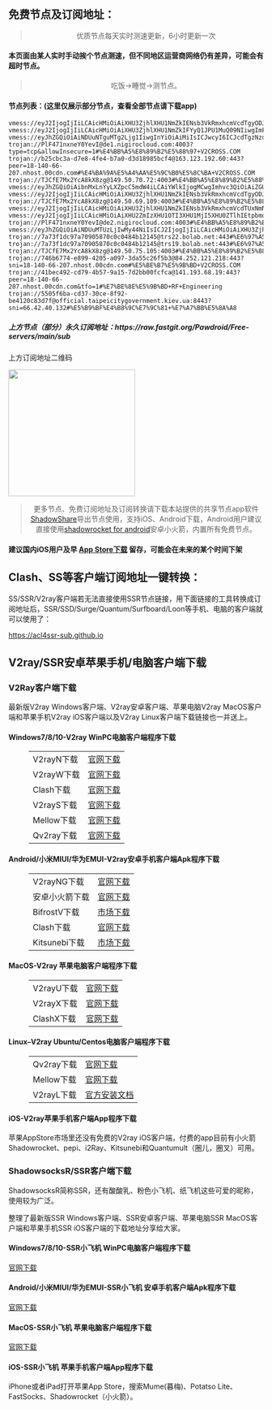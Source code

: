 
<h2>免费节点及订阅地址：</h2>
<blockquote>
<p style="text-align: center;">优质节点每天实时测速更新，6小时更新一次</p>
</blockquote>
<h4>本页面由某人实时手动挨个节点测速，但不同地区运营商网络仍有差异，可能会有超时节点。</h4>
<blockquote>
<p style="text-align: center;">吃饭->睡觉->测节点。</p>
</blockquote>
<h4>节点列表：(这里仅展示部分节点，查看全部节点请下载app)</h4>

```trojan://PlF471nxneY0YevI@de2.nigirocloud.com:4003#%E4%BB%A5%E8%89%B2%E5%88%97+V2CROSS.COM
vmess://eyJ2IjogIjIiLCAicHMiOiAiXHU3ZjhlXHU1NmZkIENsb3VkRmxhcmVcdTgyODJcdTcwYjkiLCAiYWRkIjogIjEwNC4xNi4xNTAuOSIsICJwb3J0IjogNDQzLCAiaWQiOiAiM2RlNGVjMjctNzRiNC00M2UzLWJmMjMtMThlNzI2YWM4MGJjIiwgImFpZCI6IDAsICJzY3kiOiAiYXV0byIsICJuZXQiOiAid3MiLCAiaG9zdCI6ICJYV09wMkQuamFuYmFyb29uLmNvbSIsICJwYXRoIjogIi9QNmtwbjVVS0c0ME1OTEsyIiwgInRscyI6ICJ0bHMifQ==
vmess://eyJ2IjogIjIiLCAicHMiOiAiXHU3ZjhlXHU1NmZkIFYyQ1JPU1MuQ09NIiwgImFkZCI6ICJtZW5tYXphLjc2ODk4MTAyLnh5eiIsICJwb3J0IjogMjA1MiwgImlkIjogIjEyZDA2YmI2LWQ3OTctM2NmMy1iMzY4LWE5MDNiODcwMmYyYyIsICJhaWQiOiAwLCAic2N5IjogImF1dG8iLCAibmV0IjogIndzIiwgImhvc3QiOiAibWVubWF6Ljc2ODk4MTAyLnh5eiIsICJwYXRoIjogIi9lZHVpZmJpZWZnIiwgInRscyI6ICIifQ==
vmess://eyJhZGQiOiAiNDUuNTguMTg2Ljg1IiwgInYiOiAiMiIsICJwcyI6ICJcdTgzNzdcdTUxNzAgXHU1MzE3XHU4Mzc3XHU1MTcwXHU3NzAxXHU5NjNmXHU1OWM2XHU2NWFmXHU3Mjc5XHU0ZTM5U2hhcmt0ZWNoXHU2NTcwXHU2MzZlXHU0ZTJkXHU1ZmMzIiwgInBvcnQiOiA1MTE0MCwgImlkIjogIjRhMTM4ZTE5LTA1OTUtNGQ1MS04M2M2LWZkMjc2Y2Y3ZDMwNyIsICJhaWQiOiAiNjQiLCAibmV0IjogInRjcCIsICJ0eXBlIjogIiIsICJob3N0IjogIiIsICJwYXRoIjogIi8iLCAidGxzIjogIiJ9
trojan://PlF471nxneY0YevI@de1.nigirocloud.com:4003?type=tcp&allowInsecure=1#%E4%BB%A5%E8%89%B2%E5%88%97+V2CROSS.COM
trojan://b25cbc3a-d7e8-4fe4-b7a0-d3d18985bcf4@163.123.192.60:443?peer=18-140-66-207.nhost.00cdn.com#%E4%BA%9A%E5%A4%AA%E5%9C%B0%E5%8C%BA+V2CROSS.COM
trojan://TJCfE7Mx2YcA8kX8zg@149.50.70.72:4003#%E4%BB%A5%E8%89%B2%E5%88%97+V2CROSS.COM
vmess://eyJhZGQiOiAibnMxLnYyLXZpcC5mdW4iLCAiYWlkIjogMCwgImhvc3QiOiAiZGUxNC5pcnRlaC5mdW4iLCAiaWQiOiAiNGY4NTkxNDktMmIyZi00YjkwLTlhMmMtOGMwZmUxNWM4YzRjIiwgIm5ldCI6ICJ3cyIsICJwYXRoIjogIi9velg5YVVQaUpWdG9MYXZqVFciLCAicG9ydCI6IDgwLCAicHMiOiAiXHU3ZjhlXHU1NmZkIFYyQ1JPU1MuQ09NIiwgInRscyI6ICIiLCAidHlwZSI6ICJhdXRvIiwgInNlY3VyaXR5IjogImF1dG8iLCAic2tpcC1jZXJ0LXZlcmlmeSI6IHRydWUsICJzbmkiOiAiIn0=
vmess://eyJ2IjogIjIiLCAicHMiOiAiXHU3ZjhlXHU1NmZkIENsb3VkRmxhcmVcdTgyODJcdTcwYjkiLCAiYWRkIjogImNkbmpzLmNvbSIsICJwb3J0IjogNDQzLCAiaWQiOiAiMkYwOTQ4NDUtRTJCRC1FQkY3LURFQjctOTk1OTkyNDM2RkFGIiwgImFpZCI6IDAsICJzY3kiOiAiYXV0byIsICJuZXQiOiAid3MiLCAiaG9zdCI6ICJLYW5zYXMua290aWNrLnNpdGUiLCAicGF0aCI6ICIvc3BlZWR0ZXN0IiwgInRscyI6ICJ0bHMifQ==
trojan://TJCfE7Mx2YcA8kX8zg@149.50.69.109:4003#%E4%BB%A5%E8%89%B2%E5%88%97+V2CROSS.COM
vmess://eyJ2IjogIjIiLCAicHMiOiAiXHU3ZjhlXHU1NmZkIENsb3VkRmxhcmVcdTUxNmNcdTUzZjhDRE5cdTgyODJcdTcwYjkoc2hvcGlmeSkiLCAiYWRkIjogIjIzLjIyNy4zOC45OSIsICJwb3J0IjogIjQ0MyIsICJpZCI6ICI4NmQzNzUyNi01NzU4LTRjZWMtODYyZi1kZjQwNGIzMTMwODYiLCAiYWlkIjogIjAiLCAic2N5IjogImF1dG8iLCAibmV0IjogIndzIiwgInR5cGUiOiAibm9uZSIsICJob3N0IjogIjEuZnJlZWsxLnh5eiIsICJwYXRoIjogIi8zRzZXUERMNyIsICJ0bHMiOiAidGxzIiwgInNuaSI6ICIiLCAiYWxwbiI6ICIifQ==
vmess://eyJ2IjogIjIiLCAicHMiOiAiXHU2ZmIzXHU1OTI3XHU1MjI5XHU0ZTlhIEtpbmdzd29vZCBDb2xsZWdlIiwgImFkZCI6ICJvdmhzZHphLjc2ODk4MTAyLnh5eiIsICJwb3J0IjogIjIwNTIiLCAiaWQiOiAiMjg1YmZjMjctMjM0MS0zYzdhLWJlMGUtMzYwY2VkZDVlMjA5IiwgImFpZCI6ICIwIiwgInNjeSI6ICJhdXRvIiwgIm5ldCI6ICJ3cyIsICJ0eXBlIjogIm5vbmUiLCAiaG9zdCI6ICJvdmhzZHouNzY4OTgxMDIueHl6IiwgInBhdGgiOiAiL2Z1bnNkZnJoIiwgInRscyI6ICIiLCAic25pIjogIiJ9
trojan://PlF471nxneY0YevI@de2.nigirocloud.com:4003#%E4%BB%A5%E8%89%B2%E5%88%97+V2CROSS.COM
vmess://eyJhZGQiOiAiNDUuMTUzLjIwMy44NiIsICJ2IjogIjIiLCAicHMiOiAiXHU3ZjhlXHU1NmZkIFYyQ1JPU1MuQ09NIiwgInBvcnQiOiA0MTYzMiwgImlkIjogIjQxODA0OGFmLWEyOTMtNGI5OS05YjBjLTk4Y2EzNTgwZGQyNCIsICJhaWQiOiAiNjQiLCAibmV0IjogInRjcCIsICJ0eXBlIjogIiIsICJob3N0IjogIiIsICJwYXRoIjogIi8iLCAidGxzIjogIiJ9
trojan://7a73f1dc97a70905870c0c0484b12145@trs22.bolab.net:443#%E6%97%A5%E6%9C%AC+V2CROSS.COM
trojan://7a73f1dc97a70905870c0c0484b12145@trs19.bolab.net:443#%E6%97%A5%E6%9C%AC+%E5%8C%97%E6%B5%B7%E9%81%93%E7%9F%B3%E7%8B%A9SAKURA%E6%95%B0%E6%8D%AE%E4%B8%AD%E5%BF%83
trojan://TJCfE7Mx2YcA8kX8zg@149.50.75.105:4003#%E4%BB%A5%E8%89%B2%E5%88%97+V2CROSS.COM
trojan://746b6774-e899-4205-a097-3da55c26f5b3@84.252.121.218:443?sni=18-140-66-207.nhost.00cdn.com#%E5%BE%B7%E5%9B%BD+V2CROSS.COM
trojan://41bec492-cd79-4b57-9a15-7d2bb00fcfca@141.193.68.19:443?peer=18-140-66-207.nhost.00cdn.com&tfo=1#%E7%BE%8E%E5%9B%BD+RF+Engineering
trojan://5505f6ba-cd37-30ce-8f92-be4120c83d7f@official.taipeicitygovernment.kiev.ua:8443?sni=66.42.40.132#%E5%B9%BF%E4%B8%9C%E7%9C%81+%E7%A7%BB%E5%8A%A8
```
<h5>上方节点（部分）永久订阅地址：https://raw.fastgit.org/Pawdroid/Free-servers/main/sub</h5>
<p>上方订阅地址二维码</p>
<img src='https://raw.fastgit.org/Pawdroid/Free-servers/main/sub.png' width=250 height=250>
<blockquote style='text-align: center;'>更多节点、免费订阅地址及订阅转换请下载本站提供的共享节点app软件<a href='https://shadowsharing.com'>ShadowShare</a>导出节点使用，支持iOS、Android下载，Android用户建议直接使用<a href='https://github.com/Pawdroid/shadowrocket_for_android'>shadowrocket for android</a>安卓小火箭，内置所有免费节点。</blockquote>
<h4>建议国内iOS用户及早 <a href='https://apps.apple.com/cn/app/shadowshare/id1612647259'>App Store下载</a> 留存，可能会在未来的某个时间下架</h4>

<div class="nv-content-wrap entry-content">
<h2>Clash、SS等客户端订阅地址一键转换：</h2>
<p>SS/SSR/V2ray客户端若无法直接使用SSR节点链接，用下面链接的工具转换成订阅地址后，SSR/SSD/Surge/Quantum/Surfboard/Loon等手机、电脑的客户端就可以使用了：</p>
<p><a href="https://acl4ssr-sub.github.io" target="_blank" rel="noreferrer noopener nofollow">https://acl4ssr-sub.github.io</a></p>
<h2>V2ray/SSR安卓苹果手机/电脑客户端下载</h2>
<h3>V2Ray客户端下载</h3>
<p>最新版V2ray Windows客户端、V2ray安卓客户端、苹果电脑V2ray MacOS客户端和苹果手机V2ray iOS客户端以及V2ray Linux客户端下载链接也一并送上。</p>
<h4>Windows7/8/10-<strong>V2ray WinPC电脑客户端</strong>程序下载</h4>
<figure class="wp-block-table alignwide is-style-stripes"><table><tbody><tr><td>V2rayN下载</td><td><a href="https://github.com/2dust/v2rayN/releases" target="_blank" rel="noreferrer noopener">官网下载</a></td></tr><tr><td>V2rayW下载</td><td><a href="https://github.com/Cenmrev/V2RayW/releases" target="_blank" rel="noreferrer noopener">官网下载</a></td></tr><tr><td>Clash下载</td><td><a href="https://github.com/Fndroid/clash_for_windows_pkg/releases" target="_blank" rel="noreferrer noopener">官网下载</a></td></tr><tr><td>V2rayS下载</td><td><a href="https://github.com/Shinlor/V2RayS/releases" target="_blank" rel="noreferrer noopener">官网下载</a></td></tr><tr><td>Mellow下载</td><td><a href="https://github.com/mellow-io/mellow/releases" target="_blank" rel="noreferrer noopener">官网下载</a></td></tr><tr><td>Qv2ray下载</td><td><a href="https://github.com/Qv2ray/Qv2ray" target="_blank" rel="noreferrer noopener">官网下载</a></td></tr></tbody></table></figure>
<h4><strong>Android/小米MIUI/华为EMUI-V2ray安卓手机客户端</strong>Apk程序下载</h4>
<figure class="wp-block-table alignwide is-style-stripes"><table><tbody><tr><td>V2rayNG下载</td><td><a href="https://github.com/2dust/v2rayNG/releases" target="_blank" rel="noreferrer noopener">官网下载</a></td></tr><tr><td>安卓小火箭下载</td><td><a href="https://github.com/Pawdroid/shadowrocket_for_android/releases" target="_blank" rel="noreferrer noopener">官网下载</a></td></tr><tr><td>BifrostV下载</td><td><a rel="noreferrer noopener" href="https://www.appsapk.com/downloading/latest/com.github.dawndiy.bifrostv-0.6.8.apk" target="_blank">市场下载</a></td></tr><tr><td>Clash下载</td><td><a href="https://github.com/Kr328/ClashForAndroid/releases" target="_blank" rel="noreferrer noopener">官网下载</a></td></tr><tr><td>Kitsunebi下载</td><td><a rel="noreferrer noopener" href="https://apkpure.com/kitsunebi/fun.kitsunebi.kitsunebi4android" target="_blank">市场下载</a></td></tr></tbody></table></figure>
<h4><strong>MacOS-V2ray <strong>苹果电脑</strong>客户端</strong>程序下载</h4>
<figure class="wp-block-table alignwide is-style-stripes"><table><tbody><tr><td>V2rayU下载</td><td><a href="https://github.com/yanue/V2rayU/releases" target="_blank" rel="noreferrer noopener">官网下载</a></td></tr><tr><td>V2rayX下载</td><td><a href="https://github.com/Cenmrev/V2RayX/releases" target="_blank" rel="noreferrer noopener">官网下载</a></td></tr><tr><td>ClashX下载</td><td><a href="https://github.com/yichengchen/clashX/releases" target="_blank" rel="noreferrer noopener">官网下载</a></td></tr></tbody></table></figure>
<h4><strong>Linux</strong>–<strong>V2ray Ubuntu/Centos电脑客户端</strong>程序下载</h4>
<figure class="wp-block-table alignwide is-style-stripes"><table><tbody><tr><td>Qv2ray下载</td><td><a href="https://github.com/Qv2ray/Qv2ray" target="_blank" rel="noreferrer noopener">官网下载</a></td></tr><tr><td>Mellow下载</td><td><a href="https://github.com/mellow-io/mellow/releases" target="_blank" rel="noreferrer noopener">官网下载</a></td></tr><tr><td>V2rayL下载</td><td><a rel="noreferrer noopener" href="https://github.com/jiangxufeng/v2rayL" target="_blank">官方安装文档</a></td></tr></tbody></table></figure>
<h4>iOS-<strong>V2ray苹果<strong>手机客户端</strong>App程序</strong>下载</h4>
<p>苹果AppStore市场里还没有免费的V2ray iOS客户端，付费的app目前有小火箭Shadowrocket、pepi、i2Ray、Kitsunebi和Quantumult（圈儿，圈叉）可用。</p>
<h3>ShadowsocksR/SSR客户端下载</h3>
<p>ShadowsocksR简称SSR，还有酸酸乳、粉色小飞机、纸飞机这些可爱的昵称，使用较为广泛。</p>
<p>整理了最新版SSR Windows客户端、SSR安卓客户端、苹果电脑SSR MacOS客户端和苹果手机SSR iOS客户端的下载地址分享给大家。</p>
<h4><strong>Windows7/8/10-<strong>SSR小飞机 WinPC电脑客户端</strong>程序下载</strong></h4>
<p><a rel="noreferrer noopener" href="https://github.com/shadowsocksrr/shadowsocksr-csharp/releases" target="_blank">官网下载</a></p>
<h4><strong><strong>Android/小米MIUI/华为EMUI-SSR小飞机 安卓手机客户端</strong>Apk程序下载</strong></h4>
<p><a rel="noreferrer noopener" href="https://github.com/shadowsocksrr/shadowsocksr-android/releases" target="_blank">官网下载</a></p>
<h4><strong><strong>MacOS-SSR小飞机 苹果电脑客户端</strong>程序下载</strong></h4>
<p><a href="https://github.com/qinyuhang/ShadowsocksX-NG-R/releases" target="_blank" rel="noreferrer noopener">官网下载</a></p>
<h4><strong>iOS-<strong>SSR小飞机 苹果手机客户端App程序</strong></strong>下载</h4>
<p>iPhone或者iPad打开苹果App Store，搜索Mume(暮梅)、Potatso Lite、FastSocks、Shadowrocket（小火箭）。</p>
